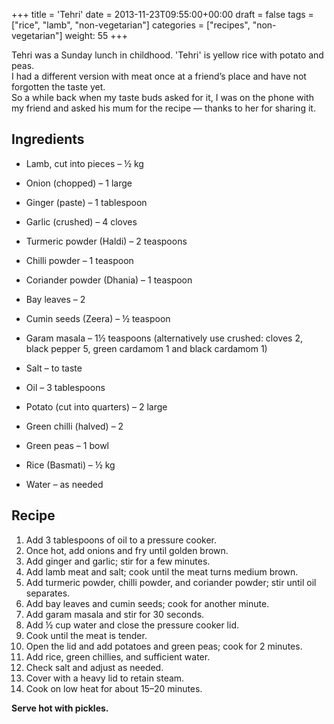 +++
title = 'Tehri'
date = 2013-11-23T09:55:00+00:00
draft = false
tags = ["rice", "lamb", "non-vegetarian"]
categories = ["recipes", "non-vegetarian"]
weight: 55
+++

Tehri was a Sunday lunch in childhood. 'Tehri' is yellow rice with potato and peas.  
I had a different version with meat once at a friend’s place and have not forgotten the taste yet.  
So a while back when my taste buds asked for it, I was on the phone with my friend and asked his mum for the recipe — thanks to her for sharing it.

## Ingredients

- Lamb, cut into pieces – ½ kg  
- Onion (chopped) – 1 large  
- Ginger (paste) – 1 tablespoon  
- Garlic (crushed) – 4 cloves  
- Turmeric powder (Haldi) – 2 teaspoons  
- Chilli powder – 1 teaspoon  
- Coriander powder (Dhania) – 1 teaspoon  
- Bay leaves – 2  
- Cumin seeds (Zeera) – ½ teaspoon  
- Garam masala – 1½ teaspoons (alternatively use crushed: cloves 2, black pepper 5, green cardamom 1 and black cardamom 1)  
- Salt – to taste  
- Oil – 3 tablespoons  

- Potato (cut into quarters) – 2 large  
- Green chilli (halved) – 2  
- Green peas – 1 bowl  
- Rice (Basmati) – ½ kg  
- Water – as needed  

## Recipe

1. Add 3 tablespoons of oil to a pressure cooker.  
2. Once hot, add onions and fry until golden brown.  
3. Add ginger and garlic; stir for a few minutes.  
4. Add lamb meat and salt; cook until the meat turns medium brown.  
5. Add turmeric powder, chilli powder, and coriander powder; stir until oil separates.  
6. Add bay leaves and cumin seeds; cook for another minute.  
7. Add garam masala and stir for 30 seconds.  
8. Add ½ cup water and close the pressure cooker lid.  
9. Cook until the meat is tender.  
10. Open the lid and add potatoes and green peas; cook for 2 minutes.  
11. Add rice, green chillies, and sufficient water.  
12. Check salt and adjust as needed.  
13. Cover with a heavy lid to retain steam.  
14. Cook on low heat for about 15–20 minutes.  

**Serve hot with pickles.**
